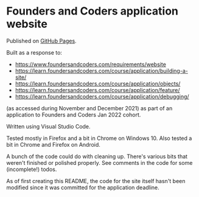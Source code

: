 # Founders and Coders application website

Published on [GitHub Pages](https://joe-dev-public.github.io/fac-application-website/).


Built as a response to:

- https://www.foundersandcoders.com/requirements/website
- https://learn.foundersandcoders.com/course/application/building-a-site/
- https://learn.foundersandcoders.com/course/application/objects/
- https://learn.foundersandcoders.com/course/application/feature/
- https://learn.foundersandcoders.com/course/application/debugging/

(as accessed during November and December 2021) as part of an application to Founders and Coders Jan 2022 cohort.


Written using Visual Studio Code.


Tested mostly in Firefox and a bit in Chrome on Windows 10. Also tested a bit in Chrome and Firefox on Android.


A bunch of the code could do with cleaning up. There's various bits that weren't finished or polished properly. See comments in the code for some (incomplete!) todos.


As of first creating this README, the code for the site itself hasn't been modified since it was committed for the application deadline.